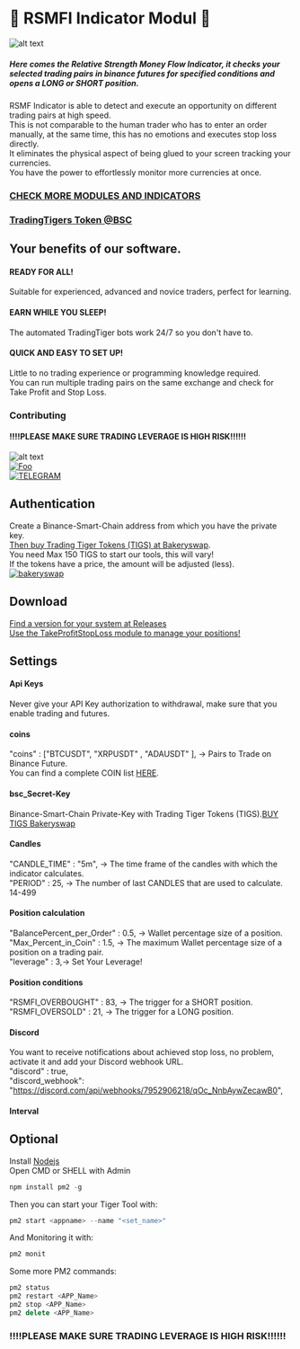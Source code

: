 # :rocket: RSMFI Indicator Modul :rocket:
![alt text](https://trading-tigers.com/img/ms-icon-310x310.png)
##### Here comes the Relative Strength Money Flow Indicator, it checks your selected trading pairs in binance futures for specified conditions and opens a LONG or SHORT position.  
RSMF Indicator is able to detect and execute an opportunity on different trading pairs at high speed.  
This is not comparable to the human trader who has to enter an order manually, at the same time, this has no emotions and executes stop loss directly.  
It eliminates the physical aspect of being glued to your screen tracking your currencies.  
You have the power to effortlessly monitor more currencies at once.
### [CHECK MORE MODULES AND INDICATORS](https://Trading-Tigers.com)
### [TradingTigers Token @BSC](https://bscscan.com/token/0x017a6d12ca6e591d684e63791fd2de1e8a550169)
## Your benefits of our software.
#### READY FOR ALL!
Suitable for experienced, advanced and novice traders, perfect for learning.  
#### EARN WHILE YOU SLEEP!
The automated TradingTiger bots work 24/7 so you don't have to.  
#### QUICK AND EASY TO SET UP!
Little to no trading experience or programming knowledge required.  
You can run multiple trading pairs on the same exchange and check for Take Profit and Stop Loss.
### Contributing
#### !!!!PLEASE MAKE SURE TRADING LEVERAGE IS HIGH RISK!!!!!!  
![alt text](https://raw.githubusercontent.com/Trading-Tiger/RSMFI-Indicator/main/preview.png)  
[![Foo](https://trading-tigers.com/img/joindiscord.png)](https://discord.gg/xAGZHAr)  
[![TELEGRAM](https://trading-tigers.com/img/telegram-ken.png)](https://t.me/TradingTigers_Orginal)

## Authentication  
Create a Binance-Smart-Chain address from which you have the private key.  
[Then buy Trading Tiger Tokens (TIGS) at Bakeryswap](https://www.bakeryswap.org/#/swap?outputCurrency=0x017a6d12ca6e591d684e63791fd2de1e8a550169).  
You need Max 150 TIGS to start our tools, this will vary!  
If the tokens have a price, the amount will be adjusted (less).  
[![bakeryswap](https://trading-tigers.com/img/bakeryswap.png)](https://www.bakeryswap.org/#/swap?outputCurrency=0x017a6d12ca6e591d684e63791fd2de1e8a550169)
## Download  
[Find a version for your system at Releases](https://github.com/Trading-Tiger/RSMF-Indicator/releases)  
[Use the TakeProfitStopLoss module to manage your positions!](https://github.com/Trading-Tiger/StopLossTakeProfit-Modul/#rocket-stoplosstakeprofits-modul-rocket)  

## Settings

#### Api Keys  
Never give your API Key authorization to withdrawal, make sure that you enable trading and futures. 
#### coins
"coins" : ["BTCUSDT", "XRPUSDT" , "ADAUSDT" ], -> Pairs to Trade on Binance Future.  
You can find a complete COIN list [HERE](https://github.com/Trading-Tiger/Supported_Trading_Pairs/blob/main/Binance_Future_Pairs.json).
#### bsc_Secret-Key  
Binance-Smart-Chain Private-Key with Trading Tiger Tokens (TIGS).[BUY TIGS Bakeryswap](https://www.bakeryswap.org/#/swap?outputCurrency=0x017a6d12ca6e591d684e63791fd2de1e8a550169) 
#### Candles  
"CANDLE_TIME" : "5m", -> The time frame of the candles with which the indicator calculates.  
"PERIOD" : 25, -> The number of last CANDLES that are used to calculate. 14-499  
#### Position calculation  
"BalancePercent_per_Order" : 0.5, -> Wallet percentage size of a position.  
"Max_Percent_in_Coin" : 1.5, -> The maximum Wallet percentage size of a position on a trading pair.  
"leverage" : 3,-> Set Your Leverage!  
#### Position conditions 
"RSMFI_OVERBOUGHT" : 83, -> The trigger for a SHORT position.  
"RSMFI_OVERSOLD" : 21,  -> The trigger for a LONG position.  
#### Discord  
You want to receive notifications about achieved stop loss, no problem, activate it and add your Discord webhook URL.  
"discord" : true,  
"discord_webhook": "https://discord.com/api/webhooks/7952906218/qOc_NnbAywZecawB0",  
#### Interval  
  
## Optional
Install [Nodejs](https://nodejs.org/en/)  
Open CMD or SHELL with Admin
```javascript
npm install pm2 -g
```
Then you can start your Tiger Tool with:
```javascript
pm2 start <appname> --name "<set_name>"
```
And Monitoring it with:
```javascript
pm2 monit
```
Some more PM2 commands:
```javascript
pm2 status
pm2 restart <APP_Name>
pm2 stop <APP_Name>
pm2 delete <APP_Name>
```


### !!!!PLEASE MAKE SURE TRADING LEVERAGE IS HIGH RISK!!!!!!
